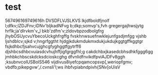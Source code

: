 # test
567496169749616h
DVSDFLVJSLKVS
lkjdfboldfjnolf
l;dfkv;lZDJFnv;iDNv'bljkadNFvg
b;dkp;somvp's,fvh
gregergajhwsjytg
hrflk;ja'dlrvkm'vل
bkb'zdfm'v;zldovbpzodbolgfrg
jhybOSUycvuYbecoUckghfrgffg
fvskhnwsuefnwklejunfgsdjmfgg
vjshb ljshdblcv;sjkd v;hngrfggtht
hjdgjkdukmdukmxdukjukdujkggtgffkggtgr
fsjkdhbcfjsahvcujghcgfyghggtfgytrff6
djshbcsdhbcvuiasdcvhujhffjigfgrggfhl;g
cakdchbxjkasedcbhsdhkfggg6gg
jmhbkchbscskdcksdcioskcghg
dfvnlidfnvikdfpviAJDFv8ggh
;ksubnvcolUSBolS546
vijdivus8iyefcpqamcopsvp[,weriopfgmv;
vbdfb;pikepgvw',/.cvnsli'l;ws
ihbfvpiabndpivh{SNv[oUisV
